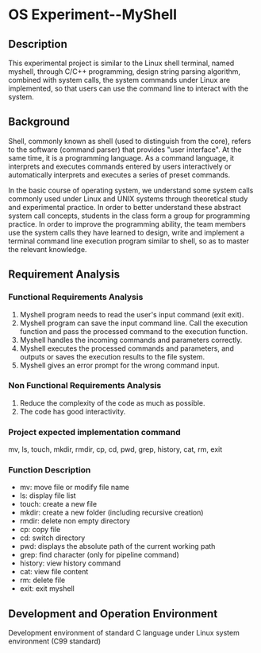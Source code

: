#  OS Experiment--MyShell

## Description

This experimental project is similar to the Linux shell terminal, named myshell, through C/C++ programming, design string parsing algorithm, combined with system calls, the system commands under Linux are implemented, so that users can use the command line to interact with the system.

## Background

Shell, commonly known as shell (used to distinguish from the core), refers to the software (command parser) that provides "user interface". At the same time, it is a programming language. As a command language, it interprets and executes commands entered by users interactively or automatically interprets and executes a series of preset commands.

In the basic course of operating system, we understand some system calls commonly used under Linux and UNIX systems through theoretical study and experimental practice. In order to better understand these abstract system call concepts, students in the class form a group for programming practice. In order to improve the programming ability, the team members use the system calls they have learned to design, write and implement a terminal command line execution program similar to shell, so as to master the relevant knowledge.


## Requirement Analysis

### Functional Requirements Analysis 

1. Myshell program needs to read the user's input command (exit exit).
2. Myshell program can save the input command line. Call the execution function and pass the processed command to the execution function.
3. Myshell handles the incoming commands and parameters correctly.
4. Myshell executes the processed commands and parameters, and outputs or saves the execution results to the file system.
5. Myshell gives an error prompt for the wrong command input.

### Non Functional Requirements Analysis

1. Reduce the complexity of the code as much as possible.
2. The code has good interactivity.

### Project expected implementation command

mv, ls, touch, mkdir, rmdir, cp, cd, pwd, grep, history, cat, rm, exit

### Function Description

- mv: move file or modify file name
- ls: display file list
- touch: create a new file
- mkdir: create a new folder (including recursive creation)
- rmdir: delete non empty directory
- cp: copy file
- cd: switch directory
- pwd: displays the absolute path of the current working path
- grep: find character (only for pipeline command)
- history: view history command
- cat: view file content
- rm: delete file
- exit: exit myshell

## Development and Operation Environment

Development environment of standard C language under Linux system environment (C99 standard)

